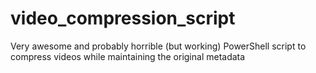 # video_compression_script
Very awesome and probably horrible (but working) PowerShell script to compress videos while maintaining the original metadata
